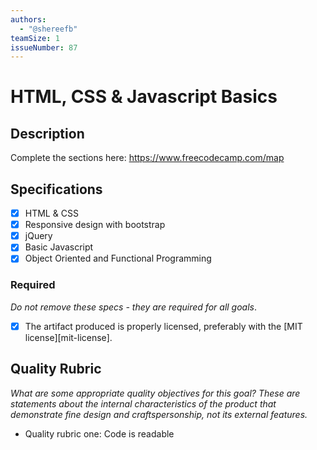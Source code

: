 ```yaml
---
authors:
  - "@shereefb"
teamSize: 1
issueNumber: 87
---
```


# HTML, CSS & Javascript Basics

## Description

Complete the sections here:
https://www.freecodecamp.com/map
## Specifications
- [x] HTML & CSS
- [x] Responsive design with bootstrap
- [x] jQuery
- [x] Basic Javascript
- [x] Object Oriented and Functional Programming
### Required

_Do not remove these specs - they are required for all goals_.
- [x] The artifact produced is properly licensed, preferably with the [MIT license][mit-license].
## Quality Rubric

_What are some appropriate quality objectives for this goal? These are statements about the internal characteristics of the product that demonstrate fine design and craftspersonship, not its external features._
- Quality rubric one: Code is readable
